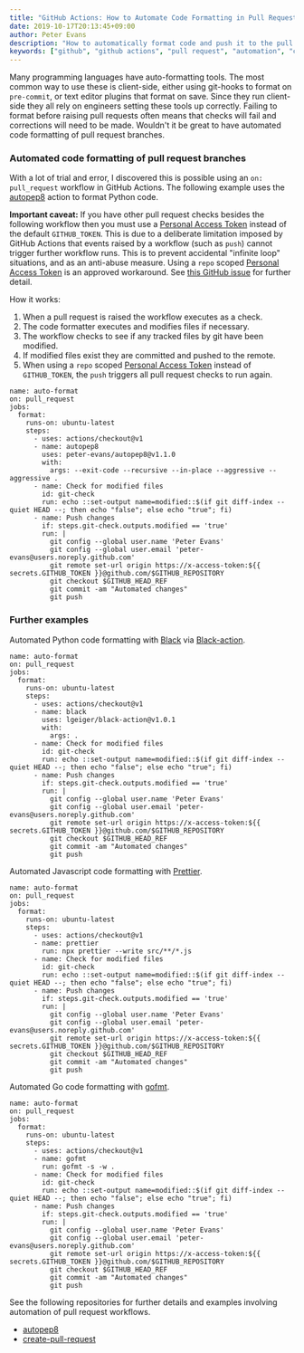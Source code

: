 ```yaml
---
title: "GitHub Actions: How to Automate Code Formatting in Pull Requests"
date: 2019-10-17T20:13:45+09:00
author: Peter Evans
description: "How to automatically format code and push it to the pull request branch with GitHub Actions"
keywords: ["github", "github actions", "pull request", "automation", "code formatting", "autopep8", "black", "prettier", "gofmt"]
---
```


Many programming languages have auto-formatting tools. The most common way to use these is client-side, either using git-hooks to format on `pre-commit`, or text editor plugins that format on save. Since they run client-side they all rely on engineers setting these tools up correctly. Failing to format before raising pull requests often means that checks will fail and corrections will need to be made. Wouldn't it be great to have automated code formatting of pull request branches.

### Automated code formatting of pull request branches

With a lot of trial and error, I discovered this is possible using an `on: pull_request` workflow in GitHub Actions. The following example uses the [autopep8](https://github.com/peter-evans/autopep8) action to format Python code.

**Important caveat:** If you have other pull request checks besides the following workflow then you must use a [Personal Access Token](https://help.github.com/en/articles/creating-a-personal-access-token-for-the-command-line) instead of the default `GITHUB_TOKEN`.
This is due to a deliberate limitation imposed by GitHub Actions that events raised by a workflow (such as `push`) cannot trigger further workflow runs.
This is to prevent accidental "infinite loop" situations, and as an anti-abuse measure.
Using a `repo` scoped [Personal Access Token](https://help.github.com/en/articles/creating-a-personal-access-token-for-the-command-line) is an approved workaround. See [this GitHub issue](https://github.com/peter-evans/create-pull-request/issues/48) for further detail.

How it works:

1. When a pull request is raised the workflow executes as a check.
2. The code formatter executes and modifies files if necessary.
3. The workflow checks to see if any tracked files by git have been modified.
4. If modified files exist they are committed and pushed to the remote.
5. When using a `repo` scoped [Personal Access Token](https://help.github.com/en/articles/creating-a-personal-access-token-for-the-command-line) instead of `GITHUB_TOKEN`, the `push` triggers all pull request checks to run again.

```
name: auto-format
on: pull_request
jobs:
  format:
    runs-on: ubuntu-latest
    steps:
      - uses: actions/checkout@v1
      - name: autopep8
        uses: peter-evans/autopep8@v1.1.0
        with:
          args: --exit-code --recursive --in-place --aggressive --aggressive .
      - name: Check for modified files
        id: git-check
        run: echo ::set-output name=modified::$(if git diff-index --quiet HEAD --; then echo "false"; else echo "true"; fi)
      - name: Push changes
        if: steps.git-check.outputs.modified == 'true'
        run: |
          git config --global user.name 'Peter Evans'
          git config --global user.email 'peter-evans@users.noreply.github.com'
          git remote set-url origin https://x-access-token:${{ secrets.GITHUB_TOKEN }}@github.com/$GITHUB_REPOSITORY
          git checkout $GITHUB_HEAD_REF
          git commit -am "Automated changes"
          git push
```

### Further examples

Automated Python code formatting with [Black](https://github.com/psf/black) via [Black-action](https://github.com/lgeiger/black-action).

```
name: auto-format
on: pull_request
jobs:
  format:
    runs-on: ubuntu-latest
    steps:
      - uses: actions/checkout@v1
      - name: black
        uses: lgeiger/black-action@v1.0.1
        with:
          args: .
      - name: Check for modified files
        id: git-check
        run: echo ::set-output name=modified::$(if git diff-index --quiet HEAD --; then echo "false"; else echo "true"; fi)
      - name: Push changes
        if: steps.git-check.outputs.modified == 'true'
        run: |
          git config --global user.name 'Peter Evans'
          git config --global user.email 'peter-evans@users.noreply.github.com'
          git remote set-url origin https://x-access-token:${{ secrets.GITHUB_TOKEN }}@github.com/$GITHUB_REPOSITORY
          git checkout $GITHUB_HEAD_REF
          git commit -am "Automated changes"
          git push
```

Automated Javascript code formatting with [Prettier](https://prettier.io/).

```
name: auto-format
on: pull_request
jobs:
  format:
    runs-on: ubuntu-latest
    steps:
      - uses: actions/checkout@v1
      - name: prettier
        run: npx prettier --write src/**/*.js
      - name: Check for modified files
        id: git-check
        run: echo ::set-output name=modified::$(if git diff-index --quiet HEAD --; then echo "false"; else echo "true"; fi)
      - name: Push changes
        if: steps.git-check.outputs.modified == 'true'
        run: |
          git config --global user.name 'Peter Evans'
          git config --global user.email 'peter-evans@users.noreply.github.com'
          git remote set-url origin https://x-access-token:${{ secrets.GITHUB_TOKEN }}@github.com/$GITHUB_REPOSITORY
          git checkout $GITHUB_HEAD_REF
          git commit -am "Automated changes"
          git push
```

Automated Go code formatting with [gofmt](https://golang.org/cmd/gofmt/).

```
name: auto-format
on: pull_request
jobs:
  format:
    runs-on: ubuntu-latest
    steps:
      - uses: actions/checkout@v1
      - name: gofmt
        run: gofmt -s -w .
      - name: Check for modified files
        id: git-check
        run: echo ::set-output name=modified::$(if git diff-index --quiet HEAD --; then echo "false"; else echo "true"; fi)
      - name: Push changes
        if: steps.git-check.outputs.modified == 'true'
        run: |
          git config --global user.name 'Peter Evans'
          git config --global user.email 'peter-evans@users.noreply.github.com'
          git remote set-url origin https://x-access-token:${{ secrets.GITHUB_TOKEN }}@github.com/$GITHUB_REPOSITORY
          git checkout $GITHUB_HEAD_REF
          git commit -am "Automated changes"
          git push
```

See the following repositories for further details and examples involving automation of pull request workflows.

- [autopep8](https://github.com/peter-evans/autopep8)
- [create-pull-request](https://github.com/peter-evans/create-pull-request)
